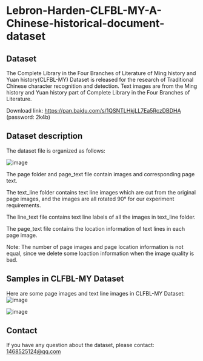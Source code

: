 # Lebron-Harden-CLFBL-MY-A-Chinese-historical-document-dataset

Dataset
---

The Complete Library in the Four Branches of Literature of Ming history and Yuan history(CLFBL-MY) Dataset is released for the research of Traditional Chinese character recognition and detection. Text images are from the Ming history and Yuan history part of Complete Library in the Four Branches of Literature.

Download link: https://pan.baidu.com/s/1QSNTLHkjLL7Ea5RczDBDHA (password: 2k4b)

Dataset description
---

The dataset file is organized as follows:

![image](https://user-images.githubusercontent.com/74600923/148665961-c4b41e4a-48be-477d-b274-dcc19f7c8337.png)

The page folder and page_text file contain images and corresponding page text.

The text_line folder contains text line images which are cut from the original page images, and the images are all rotated 90° for our experiment requirements.

The line_text file contains text line labels of all the images in text_line folder.

The page_text file contains the location information of text lines in each page image.

Note: The number of page images and page location information is not equal, since we delete some loaction information when the image quality is bad.

Samples in CLFBL-MY Dataset
---
Here are some page images and text line images in CLFBL-MY Dataset:
![image](https://user-images.githubusercontent.com/74600923/148666261-ccd04411-ab27-43ef-8426-8a45259624d9.png)

![image](https://user-images.githubusercontent.com/74600923/148666286-cc88ceba-4f2f-4139-aa63-6c1c7486e07f.png)


Contact
---
If you have any question about the dataset, please contact: 1468525124@qq.com
